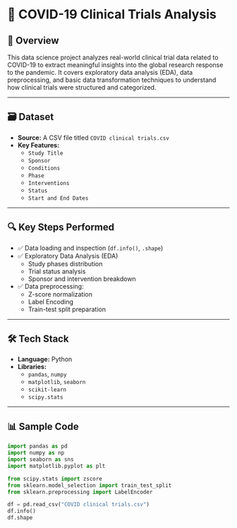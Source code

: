 # 🧪 COVID-19 Clinical Trials Analysis

## 📌 Overview

This data science project analyzes real-world clinical trial data related to COVID-19 to extract meaningful insights into the global research response to the pandemic. It covers exploratory data analysis (EDA), data preprocessing, and basic data transformation techniques to understand how clinical trials were structured and categorized.

---

## 🗃️ Dataset

- **Source:** A CSV file titled `COVID clinical trials.csv`
- **Key Features:**
  - `Study Title`
  - `Sponsor`
  - `Conditions`
  - `Phase`
  - `Interventions`
  - `Status`
  - `Start and End Dates`

---

## 🔍 Key Steps Performed

- ✅ Data loading and inspection (`df.info()`, `.shape`)
- ✅ Exploratory Data Analysis (EDA)
  - Study phases distribution
  - Trial status analysis
  - Sponsor and intervention breakdown
- ✅ Data preprocessing:
  - Z-score normalization
  - Label Encoding
  - Train-test split preparation

---

## 🛠️ Tech Stack

- **Language:** Python
- **Libraries:**
  - `pandas`, `numpy`
  - `matplotlib`, `seaborn`
  - `scikit-learn`
  - `scipy.stats`

---

## 📊 Sample Code

```python
import pandas as pd
import numpy as np
import seaborn as sns
import matplotlib.pyplot as plt

from scipy.stats import zscore
from sklearn.model_selection import train_test_split
from sklearn.preprocessing import LabelEncoder

df = pd.read_csv("COVID clinical trials.csv")
df.info()
df.shape
